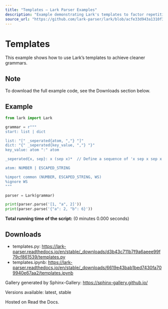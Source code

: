 ```yaml
---
title: "Templates — Lark Parser Examples"
description: "Example demonstrating Lark's templates to factor repetitive grammar patterns into reusable templates, with a Python example parsing lists and dicts."
source_url: "https://github.com/lark-parser/lark/blob/acfe33d943a1310f3ca26145eb2896bc5c4955c9/docs/examples/advanced/templates.rst"
---
```


# Templates

This example shows how to use Lark’s templates to achieve cleaner grammars.

## Note

To download the full example code, see the Downloads section below.

## Example

```python
from lark import Lark

grammar = r"""
start: list | dict

list: "[" _seperated{atom, ","} "]"
dict: "{" _seperated{key_value, ","} "}"
key_value: atom ":" atom

_seperated{x, sep}: x (sep x)*  // Define a sequence of 'x sep x sep x ...'

atom: NUMBER | ESCAPED_STRING

%import common (NUMBER, ESCAPED_STRING, WS)
%ignore WS
"""

parser = Lark(grammar)

print(parser.parse('[1, "a", 2]'))
print(parser.parse('{"a": 2, "b": 6}'))
```

**Total running time of the script:** (0 minutes 0.000 seconds)

## Downloads

- templates.py: https://lark-parser.readthedocs.io/en/stable/_downloads/d3b43c711b7f9a6aeee99f79cf861539/templates.py
- templates.ipynb: https://lark-parser.readthedocs.io/en/stable/_downloads/6619e43bab1bed7430fa709940e67aa2/templates.ipynb

Gallery generated by Sphinx-Gallery: https://sphinx-gallery.github.io/

Versions available: latest, stable

Hosted on Read the Docs.
